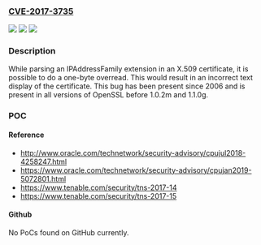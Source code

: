 ### [CVE-2017-3735](https://cve.mitre.org/cgi-bin/cvename.cgi?name=CVE-2017-3735)
![](https://img.shields.io/static/v1?label=Product&message=OpenSSL&color=blue)
![](https://img.shields.io/static/v1?label=Version&message=n%2Fa&color=blue)
![](https://img.shields.io/static/v1?label=Vulnerability&message=out%20of%20bounds%20read&color=brighgreen)

### Description

While parsing an IPAddressFamily extension in an X.509 certificate, it is possible to do a one-byte overread. This would result in an incorrect text display of the certificate. This bug has been present since 2006 and is present in all versions of OpenSSL before 1.0.2m and 1.1.0g.

### POC

#### Reference
- http://www.oracle.com/technetwork/security-advisory/cpujul2018-4258247.html
- https://www.oracle.com/technetwork/security-advisory/cpujan2019-5072801.html
- https://www.tenable.com/security/tns-2017-14
- https://www.tenable.com/security/tns-2017-15

#### Github
No PoCs found on GitHub currently.

